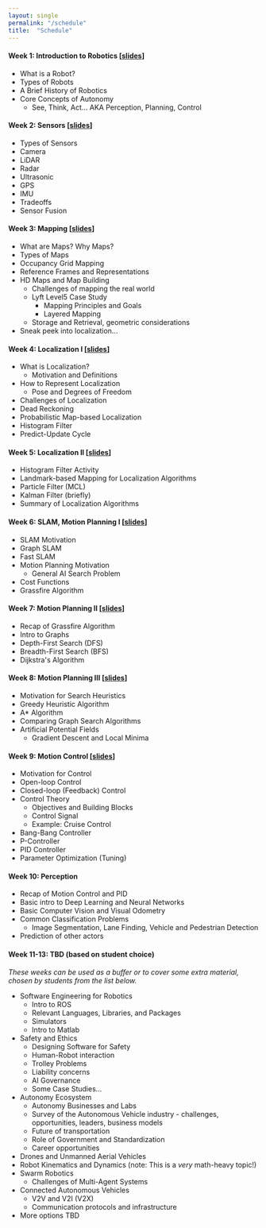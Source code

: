 ```yaml
---
layout: single
permalink: "/schedule"
title:  "Schedule"
---
```


#### Week 1: Introduction to Robotics [[slides][lec1]]
- What is a Robot?
- Types of Robots
- A Brief History of Robotics
- Core Concepts of Autonomy
    - See, Think, Act... AKA Perception, Planning, Control

#### Week 2: Sensors [[slides][lec2]]
- Types of Sensors
- Camera
- LiDAR
- Radar
- Ultrasonic
- GPS
- IMU
- Tradeoffs
- Sensor Fusion

#### Week 3: Mapping [[slides][lec3]]
- What are Maps? Why Maps?
- Types of Maps
- Occupancy Grid Mapping
- Reference Frames and Representations
- HD Maps and Map Building
    - Challenges of mapping the real world
    - Lyft Level5 Case Study
        - Mapping Principles and Goals
        - Layered Mapping
    - Storage and Retrieval, geometric considerations
- Sneak peek into localization...

#### Week 4: Localization I [[slides][lec4]]
- What is Localization?
  - Motivation and Definitions
- How to Represent Localization
    - Pose and Degrees of Freedom
- Challenges of Localization
- Dead Reckoning
- Probabilistic Map-based Localization
- Histogram Filter
- Predict-Update Cycle

#### Week 5: Localization II [[slides][lec5]]
- Histogram Filter Activity
- Landmark-based Mapping for Localization Algorithms
- Particle Filter (MCL)
- Kalman Filter (briefly)
- Summary of Localization Algorithms

#### Week 6: SLAM, Motion Planning I [[slides][lec6]]
- SLAM Motivation
- Graph SLAM
- Fast SLAM
- Motion Planning Motivation
  - General AI Search Problem
- Cost Functions
- Grassfire Algorithm

#### Week 7: Motion Planning II [[slides][lec7]]
- Recap of Grassfire Algorithm
- Intro to Graphs
- Depth-First Search (DFS)
- Breadth-First Search (BFS)
- Dijkstra's Algorithm

#### Week 8: Motion Planning III [[slides][lec8]]
- Motivation for Search Heuristics
- Greedy Heuristic Algorithm
- A* Algorithm
- Comparing Graph Search Algorithms
- Artificial Potential Fields
    - Gradient Descent and Local Minima

#### Week 9: Motion Control [[slides][lec9]]
- Motivation for Control
- Open-loop Control
- Closed-loop (Feedback) Control
- Control Theory
  - Objectives and Building Blocks
  - Control Signal
  - Example: Cruise Control
- Bang-Bang Controller
- P-Controller
- PID Controller
- Parameter Optimization (Tuning)

#### Week 10: Perception
- Recap of Motion Control and PID
- Basic intro to Deep Learning and Neural Networks
- Basic Computer Vision and Visual Odometry
- Common Classification Problems
    - Image Segmentation, Lane Finding, Vehicle and Pedestrian Detection
- Prediction of other actors

#### Week 11-13: TBD (based on student choice)
_These weeks can be used as a buffer or to cover some extra material, chosen by students from the list below._
- Software Engineering for Robotics
    - Intro to ROS
    - Relevant Languages, Libraries, and Packages
    - Simulators
    - Intro to Matlab
- Safety and Ethics
    - Designing Software for Safety
    - Human-Robot interaction
    - Trolley Problems
    - Liability concerns
    - AI Governance
    - Some Case Studies...
- Autonomy Ecosystem
    - Autonomy Businesses and Labs
    - Survey of the Autonomous Vehicle industry - challenges, opportunities, leaders, business models
    - Future of transportation
    - Role of Government and Standardization
    - Career opportunities
- Drones and Unmanned Aerial Vehicles
- Robot Kinematics and Dynamics (note: This is a _very_ math-heavy topic!)
- Swarm Robotics
    - Challenges of Multi-Agent Systems
- Connected Autonomous Vehicles
    - V2V and V2I (V2X)
    - Communication protocols and infrastructure
- More options TBD

<!-- lectures -->
[lec1]: https://github.com/rohanraval/cs1501/raw/master/lectures/1_intro.pdf
[lec2]: https://github.com/rohanraval/cs1501/raw/master/lectures/2_sensors.pdf
[lec3]: https://github.com/rohanraval/cs1501/raw/master/lectures/3_mapping_localization0.pdf
[lec4]: https://github.com/rohanraval/cs1501/raw/master/lectures/4_localization1.pdf
[lec5]: https://github.com/rohanraval/cs1501/raw/master/lectures/5_localization2.pdf
[lec6]: https://github.com/rohanraval/cs1501/raw/master/lectures/6_slam_planning1.pdf
[lec7]: https://github.com/rohanraval/cs1501/raw/master/lectures/7_planning2.pdf
[lec8]: https://github.com/rohanraval/cs1501/raw/master/lectures/8_planning3.pdf
[lec9]: https://github.com/rohanraval/cs1501/raw/master/lectures/9_control.pdf